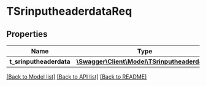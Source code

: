 # TSrinputheaderdataReq

## Properties
Name | Type | Description | Notes
------------ | ------------- | ------------- | -------------
**t_srinputheaderdata** | [**\Swagger\Client\Model\TSrinputheaderdata[]**](TSrinputheaderdata.md) |  | [optional] 

[[Back to Model list]](../README.md#documentation-for-models) [[Back to API list]](../README.md#documentation-for-api-endpoints) [[Back to README]](../README.md)


